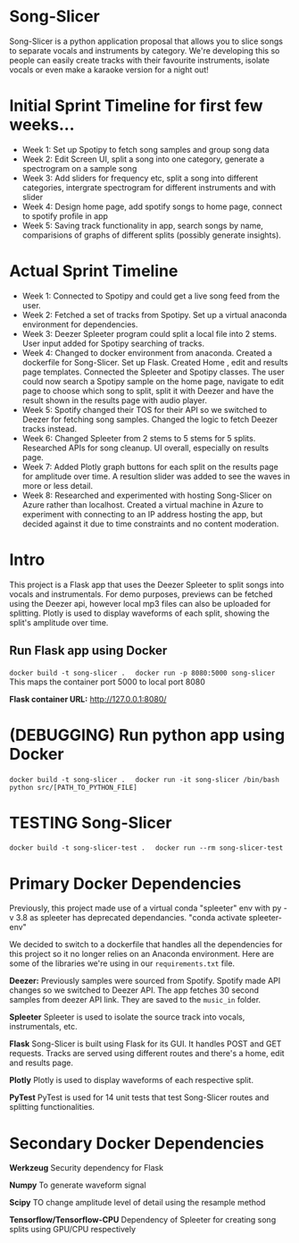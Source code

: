 # Song-Slicer

Song-Slicer is a python application proposal that allows you to slice songs to separate vocals and instruments by category. We're developing this so people can easily create tracks with their favourite instruments, isolate vocals or even make a karaoke version for a night out!

# Initial Sprint Timeline for first few weeks...

+ Week 1: Set up Spotipy to fetch song samples and group song data
+ Week 2: Edit Screen UI, split a song into one category, generate a spectrogram on a sample song
+ Week 3: Add sliders for frequency etc, split a song into different categories, intergrate spectrogram for different instruments and with slider
+ Week 4: Design home page, add spotify songs to home page, connect to spotify profile in app
+ Week 5: Saving track functionality in app, search songs by name, comparisions of graphs of different splits (possibly generate insights).

# Actual Sprint Timeline
+ Week 1: Connected to Spotipy and could get a live song feed from the user.
+ Week 2: Fetched a set of tracks from Spotipy. Set up a virtual anaconda environment for dependencies.
+ Week 3: Deezer Spleeter program could split a local file into 2 stems. User input added for Spotipy searching of tracks.
+ Week 4: Changed to docker environment from anaconda. Created a dockerfile for Song-Slicer. Set up Flask. Created Home , edit and results page templates. Connected the Spleeter and Spotipy classes. The user could now search a Spotipy sample on the home page, navigate to edit page to choose which song to split, split it with Deezer and have the result shown in the results page with audio player.
+ Week 5: Spotify changed their TOS for their API so we switched to Deezer for fetching song samples. Changed the logic to fetch Deezer tracks instead.
+ Week 6: Changed Spleeter from 2 stems to 5 stems for 5 splits. Researched APIs for song cleanup. UI overall, especially on results page.
+ Week 7: Added Plotly graph buttons for each split on the results page for amplitude over time. A resultion slider was added to see the waves in more or less detail.
+ Week 8: Researched and experimented with hosting Song-Slicer on Azure rather than localhost. Created a virtual machine in Azure to experiment with connecting to an IP address hosting the app, but decided against it due to time constraints and no content moderation.

# Intro

This project is a Flask app that uses the Deezer Spleeter to split songs into vocals and instrumentals. For demo purposes, previews can be fetched using the Deezer api, however local mp3 files can also be uploaded for splitting. Plotly is used to display waveforms of each split, showing the split's amplitude over time.

## Run Flask app using Docker

```docker build -t song-slicer .  ```
```docker run -p 8080:5000 song-slicer``` This maps the container port 5000 to local port 8080

**Flask container URL:** http://127.0.0.1:8080/

# (DEBUGGING) Run python app using Docker

```docker build -t song-slicer .  ```
```docker run -it song-slicer /bin/bash```
```python src/[PATH_TO_PYTHON_FILE]```

# TESTING Song-Slicer
```docker build -t song-slicer-test .  ```
```docker run --rm song-slicer-test```

# Primary Docker Dependencies
Previously, this project made use of a virtual conda "spleeter" env with py -v 3.8 as spleeter has deprecated dependancies.
"conda activate spleeter-env"

We decided to switch to a dockerfile that handles all the dependencies for this project so it no longer relies on an Anaconda environment. Here are some of the libraries we're using in our ```requirements.txt``` file.

**Deezer:** 
Previously samples were sourced from Spotify. Spotify made API changes so we switched to Deezer API. The app fetches 30 second samples from deezer API link. They are saved to the ```music_in``` folder.

**Spleeter**
Spleeter is used to isolate the source track into vocals, instrumentals, etc.

**Flask**
Song-Slicer is built using Flask for its GUI. It handles POST and GET requests. Tracks are served using different routes and there's a home, edit and results page.

**Plotly**
Plotly is used to display waveforms of each respective split.

**PyTest**
PyTest is used for 14 unit tests that test Song-Slicer routes and splitting functionalities.

# Secondary Docker Dependencies

**Werkzeug**
Security dependency for Flask

**Numpy**
To generate waveform signal

**Scipy**
TO change amplitude level of detail using the resample method

**Tensorflow/Tensorflow-CPU**
Dependency of Spleeter for creating song splits using GPU/CPU respectively